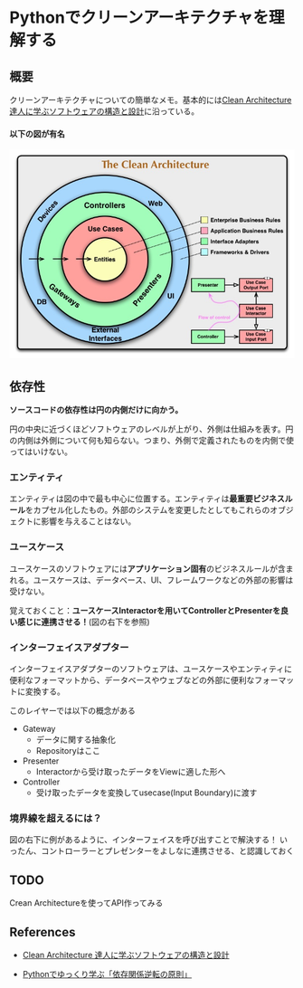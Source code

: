 # Pythonでクリーンアーキテクチャを理解する

## 概要

クリーンアーキテクチャについての簡単なメモ。基本的には[Clean Architecture 達人に学ぶソフトウェアの構造と設計](https://www.kadokawa.co.jp/product/301806000678/)に沿っている。

#### 以下の図が有名
![クリーンアーキテクチャ](crean_architecture.jpg)

## 依存性
**ソースコードの依存性は円の内側だけに向かう。**

円の中央に近づくほどソフトウェアのレベルが上がり、外側は仕組みを表す。円の内側は外側について何も知らない。つまり、外側で定義されたものを内側で使ってはいけない。

### エンティティ
エンティティは図の中で最も中心に位置する。エンティティは**最重要ビジネスルール**をカプセル化したもの。外部のシステムを変更したとしてもこれらのオブジェクトに影響を与えることはない。

### ユースケース
ユースケースのソフトウェアには**アプリケーション固有**のビジネスルールが含まれる。ユースケースは、データベース、UI、フレームワークなどの外部の影響は受けない。

覚えておくこと：**ユースケースInteractorを用いてControllerとPresenterを良い感じに連携させる！**(図の右下を参照)

### インターフェイスアダプター
インターフェイスアダプターのソフトウェアは、ユースケースやエンティティに便利なフォーマットから、データベースやウェブなどの外部に便利なフォーマットに変換する。

このレイヤーでは以下の概念がある
- Gateway
    - データに関する抽象化
    - Repositoryはここ
- Presenter
    - Interactorから受け取ったデータをViewに適した形へ
- Controller
    - 受け取ったデータを変換してusecase(Input Boundary)に渡す
### 境界線を超えるには？
図の右下に例があるように、インターフェイスを呼び出すことで解決する！
いったん、コントローラーとプレゼンターをよしなに連携させる、と認識しておく


## TODO
Crean Architectureを使ってAPI作ってみる

## References
- [Clean Architecture 達人に学ぶソフトウェアの構造と設計](https://www.kadokawa.co.jp/product/301806000678/)

- [Pythonでゆっくり学ぶ「依存関係逆転の原則」](https://qiita.com/kobori_akira/items/ff3bae17b90f7adb04cf)

